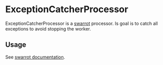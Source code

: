 # ExceptionCatcherProcessor

ExceptionCatcherProcessor is a [swarrot](https://github.com/swarrot/swarrot) processor.
Is goal is to catch all exceptions to avoid stopping the worker.

## Usage

See [swarrot documentation](https://github.com/swarrot/swarrot).
